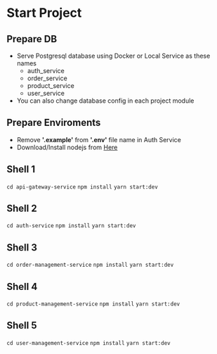 # Start Project

## Prepare DB

- Serve Postgresql database using Docker or Local Service as these names
  - auth_service
  - order_service
  - product_service
  - user_service
- You can also change database config in each project module

## Prepare Enviroments
- Remove **'.example'** from **'.env'** file name in Auth Service
- Download/Install nodejs from [Here](https://nodejs.org/en/download)

## Shell 1
```cd api-gateway-service```
```npm install```
```yarn start:dev```

## Shell 2
```cd auth-service```
```npm install```
```yarn start:dev```

## Shell 3
```cd order-management-service```
```npm install```
```yarn start:dev```

## Shell 4
```cd product-management-service```
```npm install```
```yarn start:dev```

## Shell 5
```cd user-management-service```
```npm install```
```yarn start:dev```
